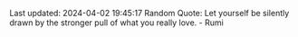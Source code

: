 Last updated: 2024-04-02 19:45:17
Random Quote: Let yourself be silently drawn by the stronger pull of what you really love. - Rumi